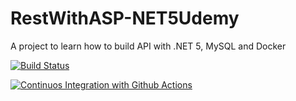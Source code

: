 # RestWithASP-NET5Udemy
A project to learn how to build API with .NET 5, MySQL and Docker

[![Build Status](https://travis-ci.com/caiocesarfl/RestWithASP-NET5Udemy.svg?branch=main)](https://travis-ci.com/caiocesarfl/RestWithASP-NET5Udemy)

[![Continuos Integration with Github Actions](https://github.com/caiocesarfl/RestWithASP-NET5Udemy/actions/workflows/docker-publish.yml/badge.svg)](https://github.com/caiocesarfl/RestWithASP-NET5Udemy/actions/workflows/docker-publish.yml)
